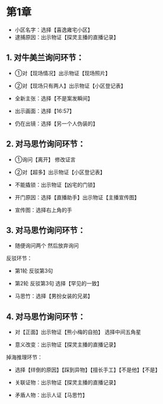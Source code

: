 # 第1章
* 小区名字：选择【喜逸雍宅小区】
* 逮捕原因：出示物证【探灵主播的直播记录】

## 1. 对牛美兰询问环节：
* ①对【现场情况】出示物证【现场照片】
* ②对【现场只有两人】出示物证【小区登记表】

* 全新主张：选择【不是案发瞬间】
* 出示画面：选择【16:57】
* 仍在出镜：选择【另一个人伪装的】

## 2. 对马思竹询问环节：
* ①询问【离开】 修改证言
* ②对【超多】出示物证【小区登记表】

* 不能撬锁：出示物证【凶宅的门锁】
* 开门原因：选择【直播助手】出示物证【主播宣传图】
* 宣传图：选择右上角的手

## 3. 对马思竹询问环节：
* 随便询问两个 然后放弃询问

反驳环节：
* 第1轮 反驳第3句
* 第2轮 反驳第3句 选择【罕见的一致】

* 马思竹：选择【男扮女装的兄弟】

## 4. 对马思竹询问环节：
* 对【正面】出示物证【熊小梅的自拍】 选择中间五角星

* 意义改变：出示物证【探灵主播的直播记录】

掉海推理环节：
* 选择【绊倒的原因】【踩到异物】【擅长手工】【不是他】【不是】

* 关联证物：出示物证【探灵主播的直播记录】
* 矛盾人物：出示人证【马思竹】
